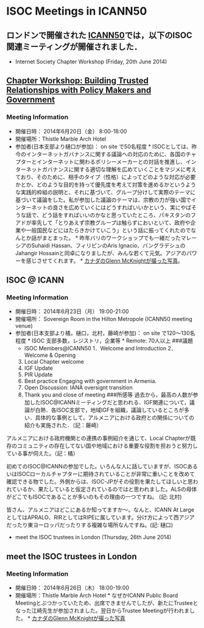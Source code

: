 # ISOC Meetings in ICANN50
## ロンドンで開催された [ICANN50](http://london50.icann.org/)では，以下のISOC関連ミーティングが開催されました．
*  Internet Society Chapter Workshop (Friday, 20th June 2014)
## [Chapter Workshop: Building Trusted Relationships with Policy Makers and Government](http://www.internetsociety.org/chapter-workshop-building-trusted-relationships-policy-makers-and-government)
### Meeting Information
*  開催日時： 2014年6月20日（金） 8:00-18:00
*  開催場所：Thistle Marble Arch Hotel
*  参加者(日本支部より樋口が参加)： on site で50名程度
       *  ISOCとしては、昨今のインターネットガバナンスに関する議論への対応のために、各国のチャプターとインターネットに関わるポリシーメーカーとの対話を推進し、インターネットガバナンスに関する適切な理解を広めていくことをマジメに考えており、そのために、相手のタイプ（性格）によってどのような対応が必要かとか、どのような目的を持って優先度を考えて対策を進めるかというような実践的枠組の説明と、それに基づいて、グループ分けして実際のテーマに基づいて議論をした。私が参加した議論のテーマは、宗教の力が強い国でインターネットの良さを広めていくにはどうすればいいかという、実にやばそうな話で、どう話をすればいいのかなと思っていたところ、パキスタンのフアドが率先して「とりあえず宗教グループは触らずにおいといて、政府や企業や一般国民などにはたらきかけていこう」という話に振ってくれたのでなんとか話がまとまった。
       *  昨年バリのワークショップでも一緒だったマレーシアのSuhaidi Hassan、フィリピンのAris Ignacio、バングラデシュのJahangir Hossainと同卓になりましたが、みんな若くて元気。アジアのパワーを感じさせてくれます。
       *  [カナダのGlenn McKnightが撮った写真](https://www.flickr.com/photos/glennmcknight/sets/72157645255574152/)。
## ISOC @ ICANN
### Meeting Information
*  開催日時： 2014年6月23日（月） 19:00-21:00
*  開催場所： Sovereign Room in the Hilton Metropole (ICANN50 meeting venue)
*  参加者(日本支部より橘，樋口，北村，藤崎が参加)： on site で120〜130名程度
       *  ISOC 支部多数，レジストリ，企業等
       *  Remote: 70人以上
###議題
    * ISOC Members@ICANN50
    1．Welcome and Introduction
    2．Welcome & Opening
    3. Local Chapter welcome
    4. IGF Update
    5. PIR Update
    6. Best practice Engaging with government in Armenia.
    7. Open Discussion: IANA oversignt transition
    8. Thank you and close of meeting
###所感等
過去から，最高の人数が参加したISOC@ICANNミーティングだと思われる．IGF関連について，議論が白熱．各ISOC支部で，地域IGFを組織，議論しているところが多い．具体的な事例として，アルメニアにおける政府との関係についての紹介も実施された．（記：藤崎）

アルメニアにおける政府機関との連携の事例紹介を通じて、Local Chapterが既存のコミュニティの存在してない国や地域における重要な役割を担おうと努力している事が伺えた。（記：橘）

初めてのISOC@ICANNの参加でした。いろんな人に話していますが、ISOCあるいはISOCローカルチャプターに期待されていることが非常に重いことを改めて確認できる物でした。外側からは、ISOC-JPがその役割を果たしてほしいと思われているか、果たしていると仮定されているのではと思われました。ALSの母体がどこでもISOCであることが多いのもその理由の一つですね。 (記: 北村)

皆さん、アルメニアはどこにあるか知ってますか〜。なんと、ICANN At LargeとしてはAPRALO、RIRとしてはRIPEに属しています。分け方によって西アジアだったり東ヨーロッパだったりする複雑な場所なんですね。(記: 樋口)


*  meet the ISOC trustees in London (Thursday, 26th June 2014)
## meet the ISOC trustees in London
### Meeting Information
*  開催日時： 2014年6月26日（木） 18:00-19:00
*  開催場所：Thistle Marble Arch Hotel
       *  なぜかICANN Public Board Meetingとぶつかっていたため、出席できませんでしたが、新たにTrusteeとなった江崎先生が参加されました。翌日からTrustee Meetingが行われました。
       *   [カナダのGlenn McKnightが撮った写真](https://www.flickr.com/photos/glennmcknight/sets/72157645255574152/page3/)

